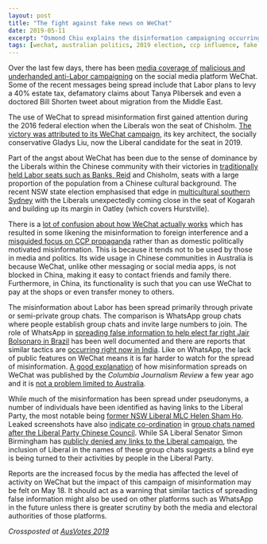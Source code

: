 ```yaml
---
layout: post
title: "The fight against fake news on WeChat"
date: 2019-05-11
excerpt: "Osmond Chiu explains the disinformation campaigning occurring on WeChat."
tags: [wechat, australian politics, 2019 election, ccp influence, fake news]
---
```


Over the last few days, there has been <a href="https://www.smh.com.au/national/labor-asks-questions-of-wechat-over-doctored-accounts-fake-news-20190506-p51kkj.html">media coverage of</a> <a href="https://www.sbs.com.au/news/labor-calls-on-pm-to-rule-out-liberal-party-involvement-in-fake-wechat-posts">malicious and</a> <a href="https://www.theguardian.com/australia-news/2019/may/07/penny-wong-blasts-malicious-wechat-campaign-spreading-fake-news-about-labor">underhanded anti-Labor campaigning</a> on the social media platform WeChat. Some of the recent messages being spread include that Labor plans to levy a 40% estate tax, defamatory claims about Tanya Plibersek and even a doctored Bill Shorten tweet about migration from the Middle East.

The use of WeChat to spread misinformation first gained attention during the 2016 federal election when the Liberals won the seat of Chisholm. <a href="https://www.theguardian.com/australia-news/2016/jul/09/how-a-chinese-language-social-media-campaign-hurt-labors-election-chances">The victory was attributed to its WeChat campaign</a>, its key architect, the socially conservative Gladys Liu, now the Liberal candidate for the seat in 2019.

Part of the angst about WeChat has been due to the sense of dominance by the Liberals within the Chinese community with their victories in <a href="https://www.theaustralian.com.au/nation/politics/rudd-rallies-labors-lost-chinese-voters/news-story/c569d1f010de5d83af4f5604f0e9be43?nk=0da86be9a35397f364f8a4a5a80cb7c7-1557396505">traditionally held Labor seats such as Banks, Reid</a> and Chisholm, seats with a large proportion of the population from a Chinese cultural background. The recent NSW state election emphasised that edge in <a href="http://www.tallyroom.com.au/38067">multicultural southern Sydney</a> with the Liberals unexpectedly coming close in the seat of Kogarah and building up its margin in Oatley (which covers Hurstville).

There is a <a href="http://chinamatters.org.au/policy-brief/policy-brief-april-edition/">lot of confusion about how WeChat actually works</a> which has resulted in some likening the misinformation to foreign interference and a <a href="https://johnmenadue.com/wanning-sun-and-haiqing-yu-wechat-the-federal-election-and-the-danger-of-insinuative-journalism/">misguided focus on CCP propaganda</a> rather than as domestic politically motivated misinformation. This is because it tends not to be used by those in media and politics. Its wide usage in Chinese communities in Australia is because WeChat, unlike other messaging or social media apps, is not blocked in China, making it easy to contact friends and family there. Furthermore, in China, its functionality is such that you can use WeChat to pay at the shops or even transfer money to others.

The misinformation about Labor has been spread primarily through private or semi-private group chats. The comparison is WhatsApp group chats where people establish group chats and invite large numbers to join. The role of WhatsApp in <a href="http://theconversation.com/how-jair-bolsonaro-used-fake-news-to-win-power-109343">spreading false information to help elect far right Jair Bolsonaro in Brazil</a> has been well documented and there are reports that similar tactics are <a href="https://www.bbc.com/news/world-asia-india-47797151">occurring right now in India</a>. Like on WhatsApp, the lack of public features on WeChat means it is far harder to watch for the spread of misinformation. <a href="https://www.cjr.org/tow_center/wechat-misinformation-china.php">A good explanation</a> of how misinformation spreads on WeChat was published by the <em>Columbia Journalism Review</em> a few year ago and it is <a href="https://www.cjr.org/tow_center/wechat-misinformation.php">not a problem limited to Australia</a>.

While much of the misinformation has been spread under pseudonyms, a number of individuals have been identified as having links to the Liberal Party, the most notable being <a href="https://twitter.com/redrabbleroz/status/1125880115991199744?s=20">former NSW Liberal MLC Helen Sham Ho</a>. Leaked screenshots have also <a href="https://twitter.com/redrabbleroz/status/1125875309763371008?s=20">indicate co-ordination</a> in <a href="https://twitter.com/redrabbleroz/status/1125975295503192064?s=20">group chats named after the Liberal Party Chinese Council</a>. While SA Liberal Senator Simon Birmingham has <a href="https://twitter.com/redrabbleroz/status/1126010872697053184?s=20">publicly denied any links to the Liberal campaign</a>, the inclusion of Liberal in the names of these group chats suggests a blind eye is being turned to their activities by people in the Liberal Party.

Reports are the increased focus by the media has affected the level of activity on WeChat but the impact of this campaign of misinformation may be felt on May 18. It should act as a warning that similar tactics of spreading false information might also be used on other platforms such as WhatsApp in the future unless there is greater scrutiny by both the media and electoral authorities of those platforms.

<em>Crossposted at <a href="https://ausvotes2019.blog/2019/05/10/the-fight-against-fake-news-on-wechat/">AusVotes 2019</a></em>
